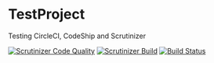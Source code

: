 # TestProject
Testing CircleCI, CodeShip and Scrutinizer

[![Scrutinizer Code Quality](https://scrutinizer-ci.com/g/SanderKnape/TestProject/badges/quality-score.png?b=master)](https://scrutinizer-ci.com/g/SanderKnape/TestProject/?branch=master)
[![Scrutinizer Build](https://img.shields.io/scrutinizer/build/g/sanderknape/testproject.svg?style=flat-square)]()
[![Build Status](https://scrutinizer-ci.com/g/SanderKnape/TestProject/badges/build.png?b=master)](https://scrutinizer-ci.com/g/SanderKnape/TestProject/build-status/master)
